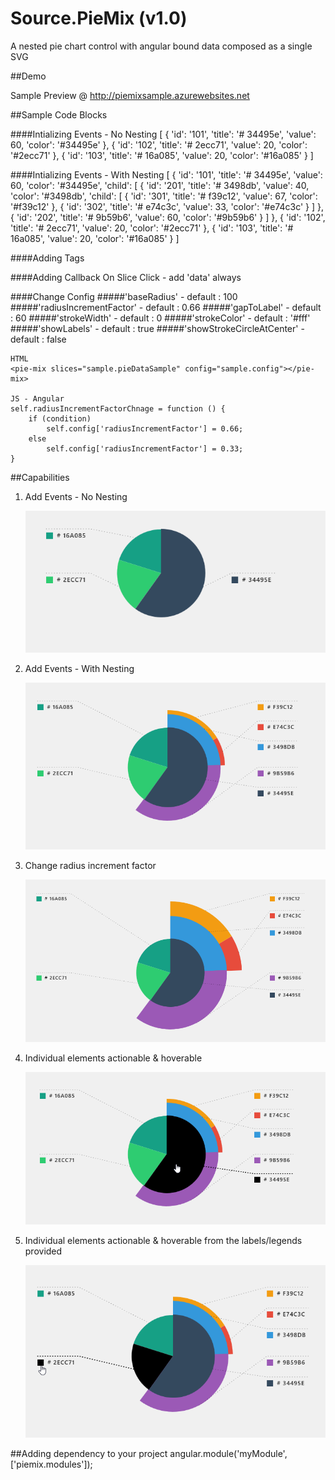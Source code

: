 # Source.PieMix (v1.0)

A nested pie chart control with angular bound data composed as a single SVG

##Demo

Sample Preview @ <a href="http://piemixsample.azurewebsites.net/">http://piemixsample.azurewebsites.net</a>

##Sample Code Blocks

####Intializing Events - No Nesting
    [
        { 'id': '101', 'title': '# 34495e', 'value': 60, 'color': '#34495e' },
        { 'id': '102', 'title': '# 2ecc71', 'value': 20, 'color': '#2ecc71' },
        { 'id': '103', 'title': '# 16a085', 'value': 20, 'color': '#16a085' }
    ]

####Intializing Events - With Nesting
    [
        {
            'id': '101', 'title': '# 34495e', 'value': 60, 'color': '#34495e', 'child': [
                {
                    'id': '201', 'title': '# 3498db', 'value': 40, 'color': '#3498db', 'child': [
                        { 'id': '301', 'title': '# f39c12', 'value': 67, 'color': '#f39c12' },
                        { 'id': '302', 'title': '# e74c3c', 'value': 33, 'color': '#e74c3c' }
                    ]
                },
                { 'id': '202', 'title': '# 9b59b6', 'value': 60, 'color': '#9b59b6' }
            ]
        },
        { 'id': '102', 'title': '# 2ecc71', 'value': 20, 'color': '#2ecc71' },
        { 'id': '103', 'title': '# 16a085', 'value': 20, 'color': '#16a085' }
    ]

####Adding Tags
    <pie-mix slices="sample.pieDataSample" config="sample.config"></pie-mix>

####Adding Callback On Slice Click - add 'data' always
    <pie-mix slices="sample.pieDataSample" config="sample.config" callback-on-click="sample.sliceClick(data)" ></pie-mix>

####Change Config 
#####'baseRadius' - default : 100
#####'radiusIncrementFactor' - default : 0.66
#####'gapToLabel' - default : 60
#####'strokeWidth' - default : 0
#####'strokeColor' - default : '#fff'
#####'showLabels' - default : true
#####'showStrokeCircleAtCenter' - default : false
    
	HTML
	<pie-mix slices="sample.pieDataSample" config="sample.config"></pie-mix>

	JS - Angular
	self.radiusIncrementFactorChnage = function () {
        if (condition)
            self.config['radiusIncrementFactor'] = 0.66;
        else
            self.config['radiusIncrementFactor'] = 0.33;
    }

##Capabilities

1.  Add Events - No Nesting

    <img src="Source.PieMix\Source.PieMix\images\4.png " />

2.  Add Events - With Nesting 

    <img src="Source.PieMix\Source.PieMix\images\1.PNG " />

3.  Change radius increment factor

    <img src="Source.PieMix\Source.PieMix\images\5.png " />

4.  Individual elements actionable & hoverable

    <img src="Source.PieMix\Source.PieMix\images\2.png " />

4.  Individual elements actionable & hoverable from the labels/legends provided

    <img src="Source.PieMix\Source.PieMix\images\3.png " />

##Adding dependency to your project
    angular.module('myModule', ['piemix.modules']);





